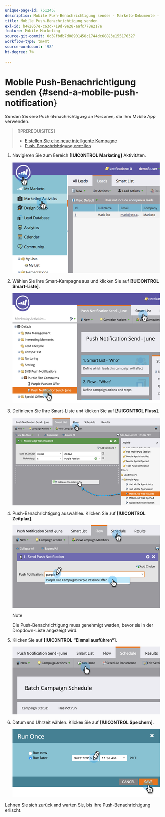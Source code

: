 ```yaml
---
unique-page-id: 7512457
description: Mobile Push-Benachrichtigung senden - Marketo-Dokumente - Produktdokumentation
title: Mobile Push-Benachrichtigung senden
exl-id: b462857e-c63d-419d-9e28-aafc778e217e
feature: Mobile Marketing
source-git-commit: 0d37fbdb7d08901458c1744dc68893e155176327
workflow-type: tm+mt
source-wordcount: '98'
ht-degree: 7%

---
```


# Mobile Push-Benachrichtigung senden {#send-a-mobile-push-notification}

Senden Sie eine Push-Benachrichtigung an Personen, die Ihre Mobile App verwenden.

>[!PREREQUISITES]
>
>* [Erstellen Sie eine neue intelligente Kampagne](/help/marketo/product-docs/core-marketo-concepts/smart-campaigns/creating-a-smart-campaign/create-a-new-smart-campaign.md)
>* [Push-Benachrichtigung erstellen](/help/marketo/product-docs/mobile-marketing/push-notifications/create-a-push-notification.md)

1. Navigieren Sie zum Bereich **[!UICONTROL Marketing]** Aktivitäten.

   ![](assets/image2015-4-22-18-3a31-3a54.png)

1. Wählen Sie Ihre Smart-Kampagne aus und klicken Sie auf **[!UICONTROL Smart-Liste]**.

   ![](assets/image2015-4-23-17-3a57-3a46.png)

1. Definieren Sie Ihre Smart-Liste und klicken Sie auf **[!UICONTROL Fluss]**.

   ![](assets/image2015-4-22-18-3a33-3a13.png)

1. Push-Benachrichtigung auswählen. Klicken Sie auf **[!UICONTROL Zeitplan]**.

   ![](assets/image2015-4-22-18-3a33-3a38.png)

   >[!NOTE]
   >
   >Die Push-Benachrichtigung muss genehmigt werden, bevor sie in der Dropdown-Liste angezeigt wird.

1. Klicken Sie auf **[!UICONTROL “Einmal ausführen“]**.

   ![](assets/image2015-4-23-18-3a0-3a54.png)

1. Datum und Uhrzeit wählen. Klicken Sie auf **[!UICONTROL Speichern]**.

   ![](assets/image2015-4-23-18-3a1-3a33.png)

Lehnen Sie sich zurück und warten Sie, bis Ihre Push-Benachrichtigung erlischt.
